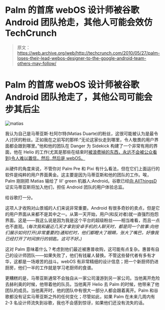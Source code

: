 # Palm 的首席 webOS 设计师被谷歌 Android 团队抢走，其他人可能会效仿 TechCrunch

> 原文：<https://web.archive.org/web/http://techcrunch.com/2010/05/27/palm-loses-their-lead-webos-designer-to-the-google-android-team-others-may-follow/>

# Palm 的首席 webOS 设计师被谷歌 Android 团队抢走了，其他公司可能会步其后尘

![](img/85278533e3a77368323da4a0fe0af583.png "matias")

我认为自己是马蒂亚斯·杜阿尔特(Matias Duarte)的粉丝，这很可能被认为是最令人讨厌的粉丝。正如我在之前写的那样:“无论这家伙走到哪里，令人敬畏的用户界面都会跟到哪里。”他和他的团队在 Danger 为 Sidekick 构建了一个非常有用的界面，他在 Helio 的工作(尤其是那些在结束时[被浪费掉的东西，永远不会被公众看到)令人难以置信，然后..然后是 webOS。](https://web.archive.org/web/20230203045341/http://www.mobilecrunch.com/2010/05/26/exclusive-the-helio-ocean-3-that-could-have-been/)

从硬件的角度来说，不管你对 Palm Pre 和 Pixi 有什么看法，但在它们上面运行的软件是纯粹的用户界面黄金。这主要是因为马蒂亚斯和他的团队的工作。唉，Palm 刚刚把 Matias 输给了 lil' green 机器人:Android。谷歌已经[向 AllThingsD](https://web.archive.org/web/20230203045341/http://digitaldaily.allthingsd.com/20100527/exclusive-palm-loses-mobile-design-guru-matias-duarte/) 证实马蒂亚斯将加入他们，担任 Android 团队的用户体验总监。

给谷歌打一分。

这项人才收购对山景城的人们来说非常重要。Android 有很多奇妙的卖点，但是它的用户界面从来都不是其中之一。从第一天开始，用户(和反对者)就一直强烈抱怨界面。这是——我这么说是因为我是这个平台的超级粉丝——相当难看，而且一点也不直观。(*每次我和最近几天才拿到安卓手机的人聊天时，都是同一个故事:向他们展示如何打开(非常重要的)通知栏时，他们都瞪大了眼睛，张大了嘴巴，好像我已经打开了时间旅行的钥匙。这可不好。)*

这对 Palm 意味着什么？考虑到他们最近被惠普收购，这可能有点复杂。惠普有自己的设计师团队——如果失败了，他们有钱雇人替换。不管这些替代者有多有才华，这都是一场艰苦的战斗。webOS 有非常精细的设计信息；把一个新厨师扔进厨房，他们一半的工作就是学习老厨师的食谱。

更糟糕的是，马蒂亚斯通常不会独自从一家公司漫游到另一家公司。当他离开危险去赫利奥的时候，他带着他的队员。当他离开 Helio 去 Palm 的时候，他带来了他团队的成员。当他离开时，他的团队中有很大一部分人都会跟着离开。Palm 和谷歌都没有证实马蒂亚斯之外的任何变化；尽管如此，如果 Palm 在未来几周内有 2-3 名设计师流失到谷歌，我也不会感到惊讶，如果他们还没有流失的话。